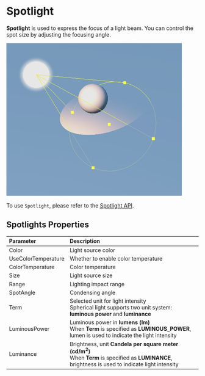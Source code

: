 # Spotlight

**Spotlight** is used to express the focus of a light beam. You can control the spot size by adjusting the focusing angle.

![spot light](spot-light.jpg)

To use `Spotlight`, please refer to the [Spotlight API](../../../api/en/classes/component_light.spotlight.html).

## Spotlights Properties

| Parameter | Description |
| :------- | :--- |
| Color | Light source color |
| UseColorTemperature | Whether to enable color temperature |
| ColorTemperature | Color temperature |
| Size | Light source size |
| Range | Lighting impact range |
| SpotAngle | Condensing angle |
| Term | Selected unit for light intensity <br> Spherical light supports two unit system: **luminous power** and **luminance** |
| LuminousPower | Luminous power in **lumens (lm)** <br> When __Term__ is specified as __LUMINOUS_POWER__, lumen is used to indicate the light intensity |
| Luminance | Brightness, unit **Candela per square meter (cd/m<sup>2</sup>)** <br>When __Term__ is specified as __LUMINANCE__, brightness is used to indicate light intensity |
